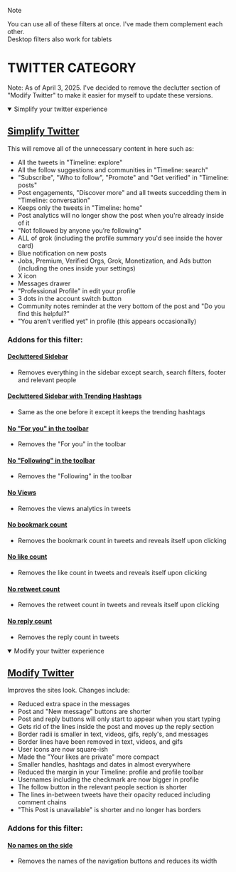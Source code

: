 > [!NOTE]
> You can use all of these filters at once. I've made them complement each other. <br/>Desktop filters also work for tablets

# TWITTER CATEGORY
Note: As of April 3, 2025. I've decided to remove the declutter section of "Modify Twitter" to make it easier for myself to update these versions.

<details open>
<summary>Simplify your twitter experience</summary>

## [Simplify Twitter](simplify%20twitter)
This will remove all of the unnecessary content in here such as:
- All the tweets in "Timeline: explore"
- All the follow suggestions and communities in "Timeline: search"
- "Subscribe", "Who to follow", "Promote" and "Get verified" in "Timeline: posts"
- Post engagements, "Discover more" and all tweets succedding them in "Timeline: conversation"
- Keeps only the tweets in "Timeline: home"
- Post analytics will no longer show the post when you're already inside of it
- "Not followed by anyone you’re following"
- ALL of grok (including the profile summary you'd see inside the hover card)
- Blue notification on new posts
- Jobs, Premium, Verified Orgs, Grok, Monetization, and Ads button (including the ones inside your settings)
- X icon
- Messages drawer
- "Professional Profile" in edit your profile
- 3 dots in the account switch button
- Community notes reminder at the very bottom of the post and "Do you find this helpful?"
- "You aren’t verified yet" in profile (this appears occasionally)
### Addons for this filter:
#### [Decluttered Sidebar](simplify%20twitter%20addon%3A%20decluttered%20sidebar)
- Removes everything in the sidebar except search, search filters, footer and relevant people
#### [Decluttered Sidebar with Trending Hashtags](simplify%20twitter%20addon%3A%20decluttered%20sidebar%20with%20trending%20hashtags)
- Same as the one before it except it keeps the trending hashtags
#### [No "For you" in the toolbar](simplify%20twitter%20addon%3A%20no%20"For%20you"%20in%20the%20toolbar)
- Removes the "For you" in the toolbar
#### [No "Following" in the toolbar](simplify%20twitter%20addon%3A%20no%20"Following"%20in%20the%20toolbar)
- Removes the "Following" in the toolbar
#### [No Views](simplify%20twitter%20addon%3A%20no%20views)
- Removes the views analytics in tweets
#### [No bookmark count](simplify%20twitter%20addon%3A%20no%20bookmark%20count)
- Removes the bookmark count in tweets and reveals itself upon clicking 
#### [No like count](simplify%20twitter%20addon%3A%20no%20like%20count)
- Removes the like count in tweets and reveals itself upon clicking 
#### [No retweet count](simplify%20twitter%20addon%3A%20no%20retweet%20count)
- Removes the retweet count in tweets and reveals itself upon clicking 
#### [No reply count](simplify%20twitter%20addon%3A%20no%20reply%20count)
- Removes the reply count in tweets

</details>

<details open>
<summary>Modify your twitter experience</summary>
  
## [Modify Twitter](modify%20twitter)
Improves the sites look. Changes include:
- Reduced extra space in the messages
- Post and "New message" buttons are shorter
- Post and reply buttons will only start to appear when you start typing
- Gets rid of the lines inside the post and moves up the reply section
- Border radii is smaller in text, videos, gifs, reply's, and messages
- Border lines have been removed in text, videos, and gifs
- User icons are now square-ish
- Made the "Your likes are private" more compact
- Smaller handles, hashtags and dates in almost everywhere
- Reduced the margin in your Timeline: profile and profile toolbar
- Usernames including the checkmark are now bigger in profile
- The follow button in the relevant people section is shorter
- The lines in-between tweets have their opacity reduced including comment chains
- "This Post is unavailable" is shorter and no longer has borders
### Addons for this filter:
#### [No names on the side](modify%20twitter%20addon%3A%20no%20names%20on%20the%20side)
- Removes the names of the navigation buttons and reduces its width
</details>
